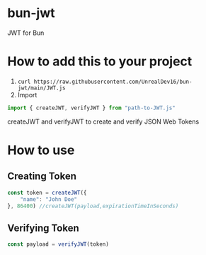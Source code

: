 # bun-jwt
JWT for Bun

# How to add this to your project
1. ```curl https://raw.githubusercontent.com/UnrealDev16/bun-jwt/main/JWT.js```
2. Import
```js
import { createJWT, verifyJWT } from "path-to-JWT.js"
```
createJWT and verifyJWT to create and verify JSON Web Tokens


# How to use
## Creating Token
```js
const token = createJWT({
    "name": "John Doe"
}, 86400) //createJWT(payload,expirationTimeInSeconds)
```

## Verifying Token
```js
const payload = verifyJWT(token)
```
